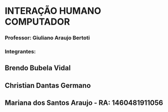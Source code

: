 <h1>INTERAÇÃO HUMANO COMPUTADOR</h1>

<h3>Professor: Giuliano Araujo Bertoti</h3>

<h3>Integrantes: </h3>
<h2>Brendo Bubela Vidal</h2>
<h2>Christian Dantas Germano</h2>
<h2>Mariana dos Santos Araujo - RA: 1460481911056</h2>

